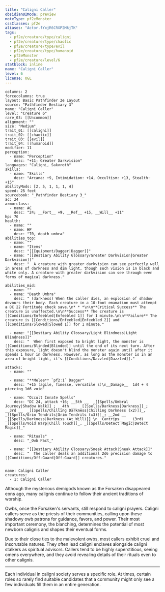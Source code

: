 ```yaml
---
title: "Caligni Caller"
obsidianUIMode: preview
noteType: pf2eMonster
cssClasses: pf2e
aliases: "Actor.fYxjR6CRXP2MkjTK" 
tags:
  - pf2e/creature/type/caligni
  - pf2e/creature/type/chaotic
  - pf2e/creature/type/evil
  - pf2e/creature/type/humanoid
  - pf2eMonster
  - pf2e/creature/level/6
statblock: inline
name: "Caligni Caller"
level: 6
license: OGL
---
```


```statblock
columns: 2
forcecolumns: true
layout: Basic Pathfinder 2e Layout
source: "Pathfinder Bestiary 3"
name: "Caligni Caller"
level: "Creature 6"
rare_03: [[Uncommon]]
alignment: ""
size: "Medium"
trait_01: [[caligni]]
trait_02: [[chaotic]]
trait_03: [[evil]]
trait_04: [[humanoid]]
modifier: 11
perception:
  - name: "Perception"
    desc: "+11; Greater Darkvision"
languages: "Caligni, Sakvroth"
skills:
  - name: "Skills"
    desc: "Arcana: +9, Intimidation: +14, Occultism: +13, Stealth: +15"
abilityMods: [2, 5, 1, 1, 1, 4]
speed: 25 feet
sourcebook: "_Pathfinder Bestiary 3_"
ac: 24
armorclass:
  - name: AC
    desc: "24; __Fort__ +9, __Ref__ +15, __Will__ +11"
hp: 70
health:
  - name: ""
  - name: HP
    desc: "70, death umbra"
abilities_top:
  - name: ""
  - name: "Items"
    desc: "[[Equipment/Dagger|Dagger]]"
  - name: "[[Bestiary Ability Glossary/Greater Darkvision|Greater Darkvision]]"
    desc: "  A creature with greater darkvision can see perfectly well in areas of darkness and dim light, though such vision is in black and white only. A creature with greater darkvision can see through even forms of magical darkness."

abilities_mid:
  - name: ""
  - name: "Death Umbra"
    desc: " (darkness) When the caller dies, an explosion of shadow devours their body. Each creature in a 10-foot emanation must attempt a DC 22 Fortitude check save.\n* * *\n\n**Critical Success** The creature is unaffected.\n\n**Success** The creature is [[Conditions/Enfeebled|Enfeebled 1]] for 1 minute.\n\n**Failure** The creature is [[Conditions/Enfeebled|Enfeebled 2]] and [[Conditions/Slowed|Slowed 1]] for 1 minute."

  - name: "[[Bestiary Ability Glossary/Light Blindness|Light Blindness]]"
    desc: "  When first exposed to bright light, the monster is [[Conditions/Blinded|Blinded]] until the end of its next turn. After this exposure, light doesn't blind the monster again until after it spends 1 hour in darkness. However, as long as the monster is in an area of bright light, it's [[Conditions/Dazzled|Dazzled]]."

attacks:
  - name: ""

  - name: "**Melee** `pf2:1` Dagger"
    desc: "+15 (agile, finesse, versatile s)\n__Damage__  1d4 + 4 piercing 1d6 void"

  - name: "Occult Innate Spells"
    desc: "DC 24, attack +16; __5th __  _[[Spells/Umbral Journey|Shadow Walk]]_; __4th __  _[[Spells/Darkness|Darkness]]_; __3rd __  _[[Spells/Chilling Darkness|Chilling Darkness (x2)]]_, _[[Spells/Grim Tendrils|Grim Tendrils (x3)]]_; __2nd __  _[[Spells/Darkness|Darkness (At Will)]]_\n__Cantrips__  __(3rd)__ _[[Spells/Void Warp|Chill Touch]]_, _[[Spells/Detect Magic|Detect Magic]]_"

  - name: "Rituals"
    desc: "_Owb Pact_"

  - name: "[[Bestiary Ability Glossary/Sneak Attack|Sneak Attack]]"
    desc: "  The caller deals an additional 2d6 precision damage to [[Conditions/Off-Guard|Off-Guard]] creatures."
 
```

```encounter-table
name: Caligni Caller
creatures:
  - 1: Caligni Caller
```



Although the mysterious demigods known as the Forsaken disappeared eons ago, many calignis continue to follow their ancient traditions of worship.

Owbs, once the Forsaken's servants, still respond to caligni prayers. Caligni callers serve as the priests of their communities, calling upon these shadowy owb patrons for guidance, favors, and power. Their most important ceremony, the blanching, determines the potential of most newborn calignis and shapes their eventual forms.

Due to their close ties to the malevolent owbs, most callers exhibit cruel and inscrutable natures. They often lead caligni enclaves alongside caligni stalkers as spiritual advisors. Callers tend to be highly superstitious, seeing omens everywhere, and they avoid revealing details of their rituals even to other calignis.

* * *

Each individual in caligni society serves a specific role. At times, certain roles so rarely find suitable candidates that a community might only see a few individuals fill them in an entire generation.
